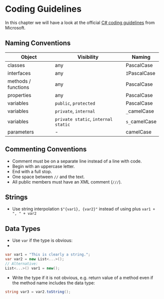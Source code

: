 # Coding Guidelines

In this chapter we will have a look at the official [C# coding guidelines](https://learn.microsoft.com/en-us/dotnet/csharp/fundamentals/coding-style/coding-conventions) from Microsoft.

## Naming Conventions

| Object              | Visibility                          | Naming        |
|---------------------|-------------------------------------|---------------|
| classes             | any                                 | PascalCase    |
| interfaces          | any                                 | `I`PascalCase |
| methods / functions | any                                 | PascalCase    |
| properties          | any                                 | PascalCase    |
| variables           | `public`, `protected`               | PascalCase    |
| variables           | `private`, `internal`               | `_`camelCase  |
| variables           | `private static`, `internal static` | `s_`camelCase |
| parameters          | -                                   | camelCase     |

## Commenting Conventions

- Comment must be on a separate line instead of a line with code.
- Begin with an uppercase letter.
- End with a full stop.
- One space between `//` and the text.
- All public members must have an XML comment (`///`).

## Strings

- Use string interpolation `$"{var1}, {var2}"` instead of using plus `var1 + ", " + var2`

## Data Types

- Use `var` if the type is obvious:
- 
```csharp
var var1 = "This is clearly a string.";
var var2 = new List<...>();
// Alternative:
List<...>() var1 = new();
```

- Write the type if it is not obvious, e.g. return value of a method even if the method name includes the data type:

```csharp
string var3 = var2.toString();
```
